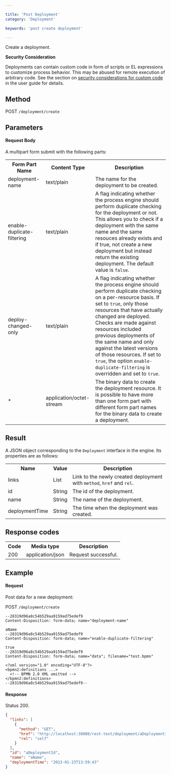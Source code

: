 ```yaml
---

title: 'Post Deployment'
category: 'Deployment'

keywords: 'post create deployment'

---
```


Create a deployment.

<div class="alert alert-warning">
  <strong>Security Consideration</strong>
  <p>Deployments can contain custom code in form of scripts or EL expressions to customize process behavior. This may be abused for remote execution of arbitrary code. See the section on <a href="ref:/user-guide/#process-engine-custom-code-and-security">security considerations for custom code</a> in the user guide for details.</p>
</div>

Method
------

POST `/deployment/create`


Parameters
----------

#### Request Body

A multipart form submit with the following parts:

<table class="table table-striped">
  <tr>
    <th>Form Part Name</th>
    <th>Content Type</th>
    <th>Description</th>
  </tr>
  <tr>
    <td>deployment-name</td>
    <td>text/plain</td>
    <td>The name for the deployment to be created.</td>
  </tr>
  <tr>
    <td>enable-duplicate-filtering</td>
    <td>text/plain</td>
    <td>
      A flag indicating whether the process engine should perform duplicate checking for the deployment or not. This allows you to check if a deployment with the same name and the same resouces already exists and if true, not create a new deployment but instead return the existing deployment. The default value is <code>false</code>.
    </td>
  </tr>
  <tr>
    <td>deploy-changed-only</td>
    <td>text/plain</td>
    <td>
      A flag indicating whether the process engine should perform duplicate checking on a per-resource basis. If set to <code>true</code>, only those resources that have actually changed are deployed. Checks are made against resources included previous deployments of the same name and only against the latest versions of those resources. If set to <code>true</code>, the option <code>enable-duplicate-filtering</code> is overridden and set to <code>true</code>.
    </td>
  </tr>
  <tr>
    <td>*</td>
    <td>application/octet-stream</td>
    <td>The binary data to create the deployment resource. It is possible to have more than one form part with different form part names for the binary data to create a deployment.</td>
  </tr>
</table>


Result
------

A JSON object corresponding to the `Deployment` interface in the engine.
Its properties are as follows:

<table class="table table-striped">
  <tr>
    <th>Name</th>
    <th>Value</th>
    <th>Description</th>
  </tr>
  <tr>
    <td>links</td>
    <td>List</td>
    <td>Link to the newly created deployment with <code>method</code>, <code>href</code> and <code>rel</code>.</td>
  </tr>
  <tr>
    <td>id</td>
    <td>String</td>
    <td>The id of the deployment.</td>
  </tr>
  <tr>
    <td>name</td>
    <td>String</td>
    <td>The name of the deployment.</td>
  </tr>
  <tr>
    <td>deploymentTime</td>
    <td>String</td>
    <td>The time when the deployment was created.</td>
  </tr>
</table>


Response codes
--------------

<table class="table table-striped">
  <tr>
    <th>Code</th>
    <th>Media type</th>
    <th>Description</th>
  </tr>
  <tr>
    <td>200</td>
    <td>application/json</td>
    <td>Request successful.</td>
  </tr>
</table>


Example
-------

#### Request

Post data for a new deployment:

POST `/deployment/create`

```
--28319d96a8c54b529aa9159ad75edef9
Content-Disposition: form-data; name="deployment-name"

aName
--28319d96a8c54b529aa9159ad75edef9
Content-Disposition: form-data; name="enable-duplicate-filtering"

true
--28319d96a8c54b529aa9159ad75edef9
Content-Disposition: form-data; name="data"; filename="test.bpmn"

<?xml version="1.0" encoding="UTF-8"?>
<bpmn2:definitions ...>
  <!-- BPMN 2.0 XML omitted -->
</bpmn2:definitions>
--28319d96a8c54b529aa9159ad75edef9--
```


#### Response

Status 200.

```json
{
  "links": [
    {
      "method": "GET",
      "href": "http://localhost:38080/rest-test/deployment/aDeploymentId",
      "rel": "self"
    }
  ],
  "id": "aDeploymentId",
  "name": "aName",
  "deploymentTime": "2013-01-23T13:59:43"
}
```
